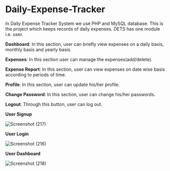 # Daily-Expense-Tracker

In Daily Expense Tracker System we use PHP and MySQL database. This is the project which keeps records of daily expenses. DETS has one module i.e. user.

**Dashboard**: In this section, user can briefly view expenses on a daily basis, monthly basis and yearly basis.

**Expenses**: In this section user can manage the expenses(add/delete).

**Expense Report**: In this section, user can view expenses on date wise basis according to periods of time.

**Profile**: In this section, user can update his/her profile.

**Change Password**: In this section, user can change his/her passwords.

**Logout**: Through this button, user can log out.


**User Signup**

![Screenshot (217)](https://user-images.githubusercontent.com/68148980/167429664-a687eeac-42f0-487c-b80c-c9ee32882b1b.png)



**User Login**

![Screenshot (216)](https://user-images.githubusercontent.com/68148980/167429979-8ae8db42-45f7-4dc3-859b-725704e8b340.png)



**User Dashboard**

![Screenshot (218)](https://user-images.githubusercontent.com/68148980/167430153-b15f72c9-8dca-4414-a8ef-7168d9e44486.png)

